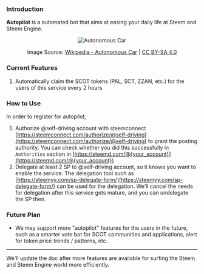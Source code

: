 ### Introduction

**Autopilot** is a automated bot that aims at easing your daily life at Steem and Steem Engine.

<center>

![Autonomous Car](https://upload.wikimedia.org/wikipedia/commons/thumb/e/e7/Tesla_Autopilot_Engaged_in_Model_X.jpg/1920px-Tesla_Autopilot_Engaged_in_Model_X.jpg)

Image Source: [Wikipedia - Autonomous Car](https://en.wikipedia.org/wiki/Autonomous_car) | [CC BY-SA 4.0](https://creativecommons.org/licenses/by-sa/4.0)

</center>


### Current Features

1. Automatically claim the SCOT tokens (PAL, SCT, ZZAN, etc.) for the users of this service every 2 hours


### How to Use

In order to register for autopilot,

1. Authorize @self-driving account with steemconnect [https://steemconnect.com/authorize/@self-driving](https://steemconnect.com/authorize/@self-driving) to grant the posting authority. You can check whether you did this successfully in `Authorities` section in [https://steemd.com/@{your_account}](https://steemd.com/@{your_account})
1. Delegate at least 2 SP to @self-driving account, so it knows you want to enable the service. The delegation tool such as [https://steemyy.com/sp-delegate-form/](https://steemyy.com/sp-delegate-form/) can be used for the delegation. We'll cancel the needs for delegation after this service gets mature, and you can undelegate the SP then.

### Future Plan

- We may support more "autopilot" features for the users in the future, such as a smarter vote bot for SCOT communities and applications, alert for token price trends / patterns, etc.


- - -

We'll update the doc after more features are available for surfing the Steem and Steem Engine world more efficiently.
